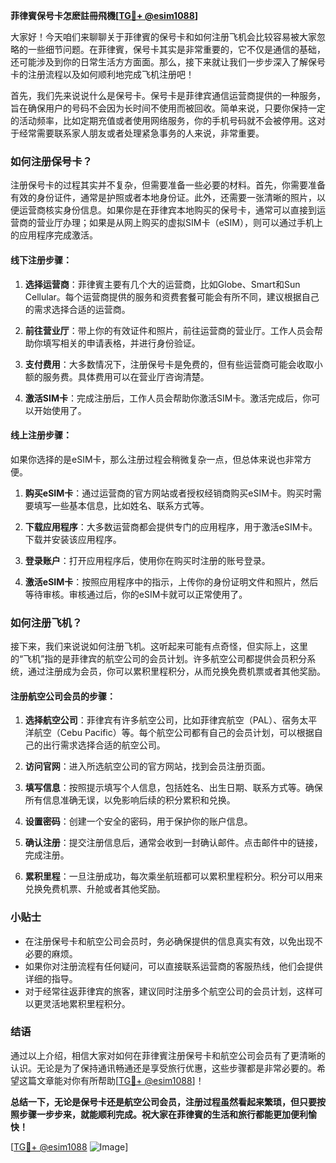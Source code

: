 **菲律賓保号卡怎麽註冊飛機[[TG💪+ @esim1088](https://t.me/s/esim1088)]**

大家好！今天咱们来聊聊关于菲律賓的保号卡和如何注册飞机会比较容易被大家忽略的一些细节问题。在菲律賓，保号卡其实是非常重要的，它不仅是通信的基础，还可能涉及到你的日常生活方方面面。那么，接下来就让我们一步步深入了解保号卡的注册流程以及如何顺利地完成飞机注册吧！

首先，我们先来说说什么是保号卡。保号卡是菲律宾通信运营商提供的一种服务，旨在确保用户的号码不会因为长时间不使用而被回收。简单来说，只要你保持一定的活动频率，比如定期充值或者使用网络服务，你的手机号码就不会被停用。这对于经常需要联系家人朋友或者处理紧急事务的人来说，非常重要。

### 如何注册保号卡？

注册保号卡的过程其实并不复杂，但需要准备一些必要的材料。首先，你需要准备有效的身份证件，通常是护照或者本地身份证。此外，还需要一张清晰的照片，以便运营商核实身份信息。如果你是在菲律宾本地购买的保号卡，通常可以直接到运营商的营业厅办理；如果是从网上购买的虚拟SIM卡（eSIM），则可以通过手机上的应用程序完成激活。

#### 线下注册步骤：

1. **选择运营商**：菲律賓主要有几个大的运营商，比如Globe、Smart和Sun Cellular。每个运营商提供的服务和资费套餐可能会有所不同，建议根据自己的需求选择合适的运营商。
   
2. **前往营业厅**：带上你的有效证件和照片，前往运营商的营业厅。工作人员会帮助你填写相关的申请表格，并进行身份验证。

3. **支付费用**：大多数情况下，注册保号卡是免费的，但有些运营商可能会收取小额的服务费。具体费用可以在营业厅咨询清楚。

4. **激活SIM卡**：完成注册后，工作人员会帮助你激活SIM卡。激活完成后，你可以开始使用了。

#### 线上注册步骤：

如果你选择的是eSIM卡，那么注册过程会稍微复杂一点，但总体来说也非常方便。

1. **购买eSIM卡**：通过运营商的官方网站或者授权经销商购买eSIM卡。购买时需要填写一些基本信息，比如姓名、联系方式等。

2. **下载应用程序**：大多数运营商都会提供专门的应用程序，用于激活eSIM卡。下载并安装该应用程序。

3. **登录账户**：打开应用程序后，使用你在购买时注册的账号登录。

4. **激活eSIM卡**：按照应用程序中的指示，上传你的身份证明文件和照片，然后等待审核。审核通过后，你的eSIM卡就可以正常使用了。

### 如何注册飞机？

接下来，我们来说说如何注册飞机。这听起来可能有点奇怪，但实际上，这里的“飞机”指的是菲律宾的航空公司的会员计划。许多航空公司都提供会员积分系统，通过注册成为会员，你可以累积里程积分，从而兑换免费机票或者其他奖励。

#### 注册航空公司会员的步骤：

1. **选择航空公司**：菲律宾有许多航空公司，比如菲律宾航空（PAL）、宿务太平洋航空（Cebu Pacific）等。每个航空公司都有自己的会员计划，可以根据自己的出行需求选择合适的航空公司。

2. **访问官网**：进入所选航空公司的官方网站，找到会员注册页面。

3. **填写信息**：按照提示填写个人信息，包括姓名、出生日期、联系方式等。确保所有信息准确无误，以免影响后续的积分累积和兑换。

4. **设置密码**：创建一个安全的密码，用于保护你的账户信息。

5. **确认注册**：提交注册信息后，通常会收到一封确认邮件。点击邮件中的链接，完成注册。

6. **累积里程**：一旦注册成功，每次乘坐航班都可以累积里程积分。积分可以用来兑换免费机票、升舱或者其他奖励。

### 小贴士

- 在注册保号卡和航空公司会员时，务必确保提供的信息真实有效，以免出现不必要的麻烦。
- 如果你对注册流程有任何疑问，可以直接联系运营商的客服热线，他们会提供详细的指导。
- 对于经常往返菲律宾的旅客，建议同时注册多个航空公司的会员计划，这样可以更灵活地累积里程积分。

### 结语

通过以上介绍，相信大家对如何在菲律賓注册保号卡和航空公司会员有了更清晰的认识。无论是为了保持通讯畅通还是享受旅行优惠，这些步骤都是非常必要的。希望这篇文章能对你有所帮助[[TG💪+ @esim1088](https://t.me/s/esim1088)]！

**总结一下，无论是保号卡还是航空公司会员，注册过程虽然看起来繁琐，但只要按照步骤一步步来，就能顺利完成。祝大家在菲律賓的生活和旅行都能更加便利愉快！**

[[TG💪+ @esim1088](https://t.me/s/esim1088) ![Image](https://i.postimg.cc/4NQfJmqS/Snipaste-2025-05-13-00-14-12.png)]